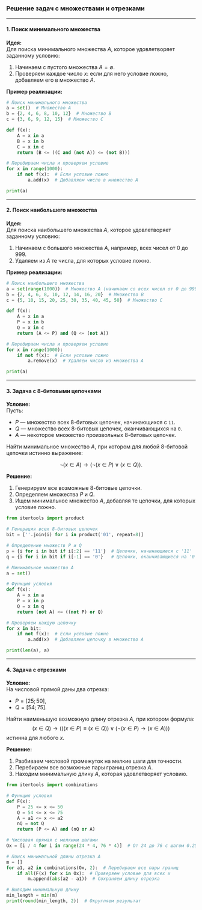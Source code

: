 ### Решение задач с множествами и отрезками

---

#### 1. **Поиск минимального множества**

**Идея:**  
Для поиска минимального множества $A$, которое удовлетворяет заданному условию:
1. Начинаем с пустого множества $A = \emptyset$.
2. Проверяем каждое число $x$: если для него условие ложно, добавляем его в множество $A$.

**Пример реализации:**
```python
# Поиск минимального множества
a = set()  # Множество A
b = {2, 4, 6, 8, 10, 12}  # Множество B
c = {3, 6, 9, 12, 15}  # Множество C

def f(x):
    A = x in a
    B = x in b
    C = x in c
    return (B <= ((C and (not A)) <= (not B)))

# Перебираем числа и проверяем условие
for x in range(1000):
    if not f(x):  # Если условие ложно
        a.add(x)  # Добавляем число в множество A

print(a)
```

---

#### 2. **Поиск наибольшего множества**

**Идея:**  
Для поиска наибольшего множества $A$, которое удовлетворяет заданному условию:
1. Начинаем с большого множества $A$, например, всех чисел от 0 до 999.
2. Удаляем из $A$ те числа, для которых условие ложно.

**Пример реализации:**
```python
# Поиск наибольшего множества
a = set(range(1000))  # Множество A (начинаем со всех чисел от 0 до 999)
b = {2, 4, 6, 8, 10, 12, 14, 16, 20}  # Множество B
c = {5, 10, 15, 20, 25, 30, 35, 40, 45, 50}  # Множество C

def f(x):
    A = x in a
    P = x in b
    Q = x in c
    return (A <= P) and (Q <= (not A))

# Перебираем числа и проверяем условие
for x in range(1000):
    if not f(x):  # Если условие ложно
        a.remove(x)  # Удаляем число из множества A

print(a)
```

---

#### 3. **Задача с 8-битовыми цепочками**

**Условие:**  
Пусть:
- $P$ — множество всех 8-битовых цепочек, начинающихся с `11`.
- $Q$ — множество всех 8-битовых цепочек, оканчивающихся на `0`.
- $A$ — некоторое множество произвольных 8-битовых цепочек.

Найти минимальное множество $A$, при котором для любой 8-битовой цепочки истинно выражение:

$$
\neg ( x \in A) \to ( \neg (x \in P) \lor (x \in Q)). 
$$

**Решение:**
1. Генерируем все возможные 8-битовые цепочки.
2. Определяем множества $P$ и $Q$.
3. Ищем минимальное множество $A$, добавляя те цепочки, для которых условие ложно.
```python
from itertools import product

# Генерация всех 8-битовых цепочек
bit = [''.join(i) for i in product('01', repeat=8)]

# Определение множеств P и Q
p = {i for i in bit if i[:2] == '11'}  # Цепочки, начинающиеся с '11'
q = {i for i in bit if i[-1] == '0'}   # Цепочки, оканчивающиеся на '0'

# Минимальное множество A
a = set()

# Функция условия
def f(x):
    A = x in a
    P = x in p
    Q = x in q
    return (not A) <= ((not P) or Q)

# Проверяем каждую цепочку
for x in bit:
    if not f(x):  # Если условие ложно
        a.add(x)  # Добавляем цепочку в множество A

print(len(a), a)
```

---

#### 4. **Задача с отрезками**

**Условие:**  
На числовой прямой даны два отрезка:
- $P = [25; 50]$,
- $Q = [54; 75]$.

Найти наименьшую возможную длину отрезка $A$, при котором формула:
$$
(x \in Q) \to (((x \in P) \equiv (x \in Q)) \lor (\neg(x \in P) \to (x \in A)))
$$
истинна для любого $x$.

**Решение:**
1. Разбиваем числовой промежуток на мелкие шаги для точности.
2. Перебираем все возможные пары границ отрезка $A$.
3. Находим минимальную длину $A$, которая удовлетворяет условию.
```python
from itertools import combinations

# Функция условия
def F(x):
    P = 25 <= x <= 50
    Q = 54 <= x <= 75
    A = a1 <= x <= a2
    nQ = not Q
    return (P <= A) and (nQ or A)

# Числовая прямая с мелкими шагами
Ox = [i / 4 for i in range(24 * 4, 76 * 4)]  # От 24 до 76 с шагом 0.25

# Поиск минимальной длины отрезка A
m = []
for a1, a2 in combinations(Ox, 2):  # Перебираем все пары границ
    if all(F(x) for x in Ox):  # Проверяем условие для всех x
        m.append(abs(a2 - a1))  # Сохраняем длину отрезка

# Выводим минимальную длину
min_length = min(m)
print(round(min_length, 2))  # Округляем результат
```

